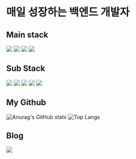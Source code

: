 # 매일 성장하는 백엔드 개발자

<!--
**kjh42447/kjh42447** is a ✨ _special_ ✨ repository because its `README.md` (this file) appears on your GitHub profile.

Here are some ideas to get you started:

- 🔭 I’m currently working on ...
- 🌱 I’m currently learning ...
- 👯 I’m looking to collaborate on ...
- 🤔 I’m looking for help with ...
- 💬 Ask me about ...
- 📫 How to reach me: ...
- 😄 Pronouns: ...
- ⚡ Fun fact: ...
-->
## Main stack
<img src="https://img.shields.io/badge/Java-007396?style=flat&logo=Java&logoColor=white"/></a>
<img src="https://img.shields.io/badge/Spring-6DB33F?style=flat&logo=Spring&logoColor=white"/></a>
<img src="https://img.shields.io/badge/SpringBoot-6DB33F?style=flat&logo=SpringBoot&logoColor=white"/></a>
<img src="https://img.shields.io/badge/MySQL-4479A1?style=flat&logo=MySQL&logoColor=white"/></a>

## Sub Stack
<img src="https://img.shields.io/badge/Python-3776AB?style=flat&logo=Python&logoColor=white"/></a>
<img src="https://img.shields.io/badge/Docker-2496ED?style=flat&logo=Docker&logoColor=white"/></a>
<img src="https://img.shields.io/badge/AmazonEC2-FF9900?style=flat&logo=AmazonEC2&logoColor=white"/></a>
<img src="https://img.shields.io/badge/AmazonRDS-527FFF?style=flat&logo=AmazonRDS&logoColor=white"/></a>
<img src="https://img.shields.io/badge/AmazonS3-569A31?style=flat&logo=AmazonS3&logoColor=white"/></a>

## My Github
![Anurag's GitHub stats](https://github-readme-stats.vercel.app/api?username=kjh42447&show_icons=true&theme=radical)
![Top Langs](https://github-readme-stats.vercel.app/api/top-langs/?username=kjh42447&layout=compact&show_icons=true&theme=radical)
  
## Blog
<img src="https://img.shields.io/badge/Tistory-000000?style=flat&logo=Tistory&logoColor=white" href="https://kjh42447.tistory.com/"/></a>
